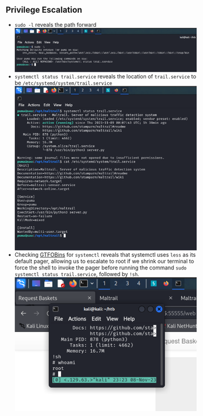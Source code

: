 ## Privilege Escalation
- `sudo -l` reveals the path forward
![](Attachments/Pasted%20image%2020231108203323.png)
- `systemctl status trail.service` reveals the location of `trail.service` to be `/etc/systemd/system/trail.service`
![](Attachments/Pasted%20image%2020231108204615.png)
- Checking [GTFOBins](https://gtfobins.github.io/gtfobins/systemctl/#sudo) for `systemctl` reveals that systemctl uses `less` as its default pager, allowing us to escalate to root if we shrink our terminal to force the shell to invoke the pager before running the command `sudo systemctl status trail.service`, followed by `!sh`.
![](Attachments/Pasted%20image%2020231108232330.png)